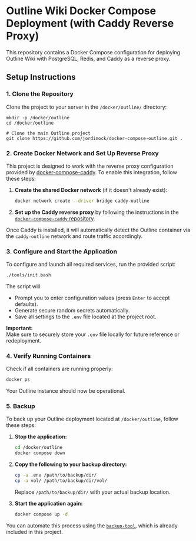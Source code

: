 # Outline Wiki Docker Compose Deployment (with Caddy Reverse Proxy)

This repository contains a Docker Compose configuration for deploying Outline Wiki with PostgreSQL, Redis, and Caddy as a reverse proxy.

## Setup Instructions

### 1. Clone the Repository

Clone the project to your server in the `/docker/outline/` directory:

```
mkdir -p /docker/outline
cd /docker/outline

# Clone the main Outline project
git clone https://github.com/jordimock/docker-compose-outline.git .
```


### 2. Create Docker Network and Set Up Reverse Proxy

This project is designed to work with the reverse proxy configuration provided by [docker-compose-caddy](https://github.com/jordimock/docker-compose-caddy). To enable this integration, follow these steps:

1. **Create the shared Docker network** (if it doesn't already exist):

   ```bash
   docker network create --driver bridge caddy-outline
   ```

2. **Set up the Caddy reverse proxy** by following the instructions in the [`docker-compose-caddy` repository](https://github.com/jordimock/docker-compose-caddy).  

Once Caddy is installed, it will automatically detect the Outline container via the `caddy-outline` network and route traffic accordingly.


### 3. Configure and Start the Application

To configure and launch all required services, run the provided script:

```bash
./tools/init.bash
```

The script will:

- Prompt you to enter configuration values (press `Enter` to accept defaults).
- Generate secure random secrets automatically.
- Save all settings to the `.env` file located at the project root.

**Important:**  
Make sure to securely store your `.env` file locally for future reference or redeployment.


### 4. Verify Running Containers

Check if all containers are running properly:

```bash
docker ps
```

Your Outline instance should now be operational.


### 5. Backup

To back up your Outline deployment located at `/docker/outline`, follow these steps:

1. **Stop the application:**

   ```bash
   cd /docker/outline
   docker compose down
   ```

2. **Copy the following to your backup directory:**

   ```bash
   cp -a .env /path/to/backup/dir/
   cp -a vol/ /path/to/backup/dir/vol/
   ```

   Replace `/path/to/backup/dir/` with your actual backup location.

3. **Start the application again:**

   ```bash
   docker compose up -d
   ```

You can automate this process using the [`backup-tool`](https://github.com/jordimock/backup-tool), which is already included in this project.
